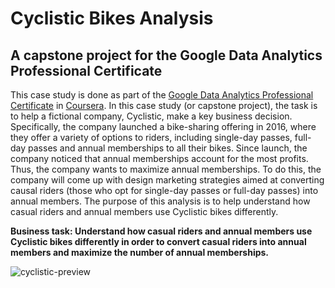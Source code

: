 # Cyclistic Bikes Analysis
## A capstone project for the Google Data Analytics Professional Certificate
This case study is done as part of the [Google Data Analytics Professional Certificate](https://www.coursera.org/professional-certificates/google-data-analytics) in [Coursera](https://www.coursera.org). In this case study (or capstone project), the task is to help a fictional company, Cyclistic, make a key business decision. Specifically, the company launched a bike-sharing offering in 2016, where they offer a variety of options to riders, including single-day passes, full-day passes and annual memberships to all their bikes. Since launch, the company noticed that annual memberships account for the most profits. Thus, the company wants to maximize annual memberships. To do this, the company will come up with design marketing strategies aimed at converting causal riders (those who opt for single-day passes or full-day passes) into annual members. The purpose of this analysis is to help understand how casual riders and annual members use Cyclistic bikes differently.

**Business task: Understand how casual riders and annual members use Cyclistic bikes differently in order to convert casual riders into annual members and maximize the number of annual memberships.**

![cyclistic-preview](./cyclistic.png)

